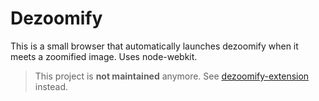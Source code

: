 # Dezoomify

This is a small browser that automatically launches dezoomify when it meets a zoomified image. Uses node-webkit.

> This project is **not maintained** anymore. See [dezoomify-extension](https://github.com/lovasoa/dezoomify-extension/) instead.

